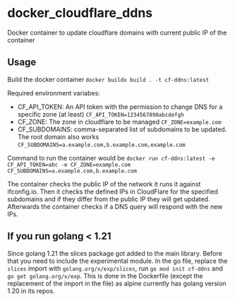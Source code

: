 # docker_cloudflare_ddns
Docker container to update cloudflare domains with current public IP of the container

## Usage

Build the docker container `docker buildx build . -t cf-ddns:latest`

Required environment variabes:
* CF_API_TOKEN: An API token with the permission to change DNS for a specific zone (at least) `CF_API_TOKEN=1234567890abcdefgh`
* CF_ZONE: The zone in cloudflare to be managed `CF_ZONE=example.com`
* CF_SUBDOMAINS: comma-separated list of subdomains to be updated. The root domain also works `CF_SUBDOMAINS=a.example.com,b.example.com,example.com`

Command to run the container would be `docker run cf-ddns:latest -e CF_API_TOKEN=abc -e CF_ZONE=example.com CF_SUBDOMAINS=a.example.com,b.example.com`

The container checks the public IP of the network it runs it against ifconfig.io. Then it checks the defined IPs in CloudFlare for the specified subdomains and if they differ from the public IP they will get updated. Afterwards the container checks if a DNS query will respond with the new IPs.

## If you run golang < 1.21

Since golang 1.21 the slices package got added to the main library. Before that you need to include the experimental module.
In the go file, replace the `slices` import with `golang.org/x/exp/slices`, run `go mod init cf-ddns` and `go get golang.org/x/exp`. This is done in the Dockerfile (except the replacement of the import in the file) as alpine currently has golang version 1.20 in its repos.
